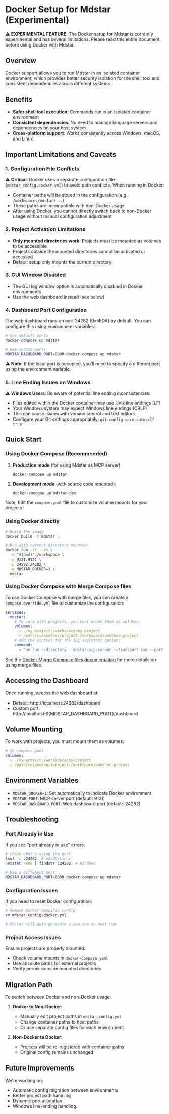 # Docker Setup for Mdstar (Experimental)

⚠️ **EXPERIMENTAL FEATURE**: The Docker setup for Mdstar is currently experimental and has several limitations. Please read this entire document before using Docker with Mdstar.

## Overview

Docker support allows you to run Mdstar in an isolated container environment, which provides better security isolation for the shell tool and consistent dependencies across different systems.

## Benefits

- **Safer shell tool execution**: Commands run in an isolated container environment
- **Consistent dependencies**: No need to manage language servers and dependencies on your host system
- **Cross-platform support**: Works consistently across Windows, macOS, and Linux

## Important Limitations and Caveats

### 1. Configuration File Conflicts

⚠️ **Critical**: Docker uses a separate configuration file (`mdstar_config.docker.yml`) to avoid path conflicts. When running in Docker:
- Container paths will be stored in the configuration (e.g., `/workspaces/mdstar/...`)
- These paths are incompatible with non-Docker usage
- After using Docker, you cannot directly switch back to non-Docker usage without manual configuration adjustment

### 2. Project Activation Limitations

- **Only mounted directories work**: Projects must be mounted as volumes to be accessible
- Projects outside the mounted directories cannot be activated or accessed
- Default setup only mounts the current directory

### 3. GUI Window Disabled

- The GUI log window option is automatically disabled in Docker environments
- Use the web dashboard instead (see below)

### 4. Dashboard Port Configuration

The web dashboard runs on port 24282 (0x5EDA) by default. You can configure this using environment variables:

```bash
# Use default ports
docker-compose up mdstar

# Use custom ports
MDSTAR_DASHBOARD_PORT=8080 docker-compose up mdstar
```

⚠️ **Note**: If the local port is occupied, you'll need to specify a different port using the environment variable.

### 5. Line Ending Issues on Windows

⚠️ **Windows Users**: Be aware of potential line ending inconsistencies:
- Files edited within the Docker container may use Unix line endings (LF)
- Your Windows system may expect Windows line endings (CRLF)
- This can cause issues with version control and text editors
- Configure your Git settings appropriately: `git config core.autocrlf true`

## Quick Start

### Using Docker Compose (Recommended)

1. **Production mode** (for using Mdstar as MCP server):
   ```bash
   docker-compose up mdstar
   ```

2. **Development mode** (with source code mounted):
   ```bash
   docker-compose up mdstar-dev
   ```

Note: Edit the `compose.yaml` file to customize volume mounts for your projects.

### Using Docker directly

```bash
# Build the image
docker build -t mdstar .

# Run with current directory mounted
docker run -it --rm \
  -v "$(pwd)":/workspace \
  -p 9121:9121 \
  -p 24282:24282 \
  -e MDSTAR_DOCKER=1 \
  mdstar
```

### Using Docker Compose with Merge Compose files

To use Docker Compose with merge files, you can create a `compose.override.yml` file to customize the configuration:

```yaml
services:
  mdstar:
    # To work with projects, you must mount them as volumes:
    volumes:
      - ./my-project:/workspace/my-project
      - /path/to/another/project:/workspace/another-project
    # Add the context for the IDE assistant option:
    command:
      - "uv run --directory . mdstar-mcp-server --transport sse --port 9121 --host 0.0.0.0 --context ide-assistant"
```

See the [Docker Merge Compose files documentation](https://docs.docker.com/compose/how-tos/multiple-compose-files/merge/) for more details on using merge files.

## Accessing the Dashboard

Once running, access the web dashboard at:
- Default: http://localhost:24282/dashboard
- Custom port: http://localhost:${MDSTAR_DASHBOARD_PORT}/dashboard

## Volume Mounting

To work with projects, you must mount them as volumes:

```yaml
# In compose.yaml
volumes:
  - ./my-project:/workspace/my-project
  - /path/to/another/project:/workspace/another-project
```

## Environment Variables

- `MDSTAR_DOCKER=1`: Set automatically to indicate Docker environment
- `MDSTAR_PORT`: MCP server port (default: 9121)
- `MDSTAR_DASHBOARD_PORT`: Web dashboard port (default: 24282)

## Troubleshooting

### Port Already in Use

If you see "port already in use" errors:
```bash
# Check what's using the port
lsof -i :24282  # macOS/Linux
netstat -ano | findstr :24282  # Windows

# Use a different port
MDSTAR_DASHBOARD_PORT=8080 docker-compose up mdstar
```

### Configuration Issues

If you need to reset Docker configuration:
```bash
# Remove Docker-specific config
rm mdstar_config.docker.yml

# Mdstar will auto-generate a new one on next run
```

### Project Access Issues

Ensure projects are properly mounted:
- Check volume mounts in `docker-compose.yaml`
- Use absolute paths for external projects
- Verify permissions on mounted directories

## Migration Path

To switch between Docker and non-Docker usage:

1. **Docker to Non-Docker**:
   - Manually edit project paths in `mdstar_config.yml`
   - Change container paths to host paths
   - Or use separate config files for each environment

2. **Non-Docker to Docker**:
   - Projects will be re-registered with container paths
   - Original config remains unchanged

## Future Improvements

We're working on:
- Automatic config migration between environments
- Better project path handling
- Dynamic port allocation
- Windows line-ending handling.
